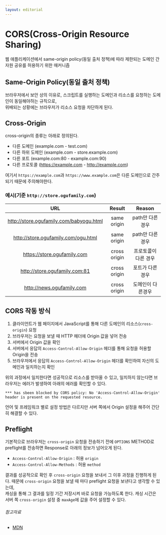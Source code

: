 ```yaml
---
layout: editorial
---
```


# CORS(Cross-Origin Resource Sharing)

웹 애플리케이션에서 same-origin policy(동일 출처 정책)에 따라 제한되는 도메인 간 자원 공유를 허용하기 위한 매커니즘

## Same-Origin Policy(동일 출처 정책)

브라우저에서 보안 상의 이유로, 스크립트를 실행하는 도메인과 리소스를 요청하는 도메인이 동일해야하는 규칙으로,  
위배되는 상황에는 브라우저가 리소스 요청을 차단하게 된다.

## Cross-Origin

cross-origin의 종류는 아래로 정의된다.

- 다른 도메인 (example.com - test.com)
- 다른 하위 도메인 (example.com - store.example.com)
- 다른 포트 (example.com:80 - example.com:90)
- 다른 프로토콜 (https://example.com - http://example.com)

여기서 `https://example.com`과 `https://www.example.com`은 다른 도메인으로 간주되기 때문에 주의해야한다.

### 예시(기준 `http://store.ogufamily.com`)

|                   URL                   |    Result    |   Reason    |
|:---------------------------------------:|:------------:|:-----------:|
| http://store.ogufamily.com/babyogu.html | same origin  | path만 다른경우  |
|   http://store.ogufamily.com/ogu.html   | same origin  | path만 다른경우  |
|       https://store.ogufamily.com       | cross origin | 프로토콜이 다른 경우 |
|      http://store.ogufamily.com:81      | cross origin |  포트가 다른경우   |
|        http://news.ogufamily.com        | cross origin |  도메인이 다른경우  |

## CORS 작동 방식

1. 클라이언트가 웹 페이지에서 JavaScript를 통해 다른 도메인의 리소스(`cross-origin`) 요청
2. 브라우저는 요청을 보낼 때 HTTP 헤더에 Origin 값을 넣어 전송
3. 서버에서 Origin 값을 확인
4. 서버에서 응답의 `Access-Control-Allow-Origin` 헤더를 통해 요청을 허용할 Origin을 전송
5. 브라우저에서 응답의 `Access-Control-Allow-Origin` 헤더를 확인하여 자신의 도메인과 일치하는지 확인

위의 과정에서 일치한다면 성공적으로 리소스를 받아올 수 있고, 일치하지 않는다면 브라우저는 에러가 발생하여 아래의 에러를 확인할 수 있다.

```shell
*** has sbeen blocked by CORS policy: No 'Access-Control-Allow-Origin' header is present on the requested resource.
```

언어 및 프레임워크 별로 설정 방법은 다르지만 서버 쪽에서 Origin 설정을 해주어 간단히 해결할 수 있다.

## Preflight

기본적으로 브라우저는 `cross-origin` 요청을 전송하기 전에 `OPTIONS` METHOD로 preflight를 전송하면 Response로 아래의 정보가 넘어오게 된다.

- `Access-Control-Allow-Origin` : 허용 `origin`
- `Access-Control-Allow-Methods` : 허용 `method`

결과를 성공적으로 확인 후 `cross-origin` 요청을 보내서 그 이후 과정을 진행하게 된다. 때문에 `cross-origin` 요청을 보낼 때 마다 preflight 요청을 보낸다고 생각할 수 있는데,  
캐싱을 통해 그 결과를 일정 기간 저장시켜 바로 요청을 가능하도록 한다. 캐싱 시간은 서버 쪽 `cross-origin` 설정 중 `maxAge`에 값을 주어 설정할 수 있다.

###### 참고자료

- [MDN](https://developer.mozilla.org/ko/docs/Web/HTTP/CORS)